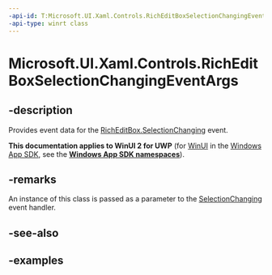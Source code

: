 ```yaml
---
-api-id: T:Microsoft.UI.Xaml.Controls.RichEditBoxSelectionChangingEventArgs
-api-type: winrt class
---
```


<!-- Class syntax.
public class RichEditBoxSelectionChangingEventArgs 
-->

# Microsoft.UI.Xaml.Controls.RichEditBoxSelectionChangingEventArgs

## -description

Provides event data for the [RichEditBox.SelectionChanging](richeditbox_selectionchanging.md) event.

**This documentation applies to WinUI 2 for UWP** (for [WinUI](/windows/apps/winui/winui3/) in the [Windows App SDK](/windows/apps/windows-app-sdk/), see the **[Windows App SDK namespaces](/windows/windows-app-sdk/api/winrt/)**).

## -remarks

An instance of this class is passed as a parameter to the [SelectionChanging](richeditbox_selectionchanging.md) event handler.

## -see-also

## -examples

